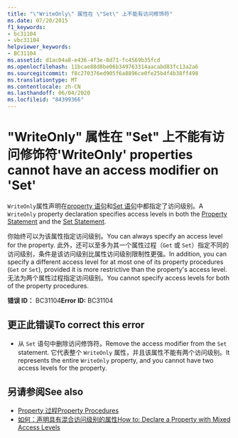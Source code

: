```yaml
---
title: "\"WriteOnly\" 属性在 \"Set\" 上不能有访问修饰符"
ms.date: 07/20/2015
f1_keywords:
- bc31104
- vbc31104
helpviewer_keywords:
- BC31104
ms.assetid: d1ac04a8-e436-4f3e-8d71-fc4569b35fcd
ms.openlocfilehash: 11bcae88d8be06b349763314aacabd83fc13a2a6
ms.sourcegitcommit: f8c270376ed905f6a8896ce0fe25b4f4b38ff498
ms.translationtype: MT
ms.contentlocale: zh-CN
ms.lasthandoff: 06/04/2020
ms.locfileid: "84399366"
---
```

# <a name="writeonly-properties-cannot-have-an-access-modifier-on-set"></a><span data-ttu-id="88880-102">"WriteOnly" 属性在 "Set" 上不能有访问修饰符</span><span class="sxs-lookup"><span data-stu-id="88880-102">'WriteOnly' properties cannot have an access modifier on 'Set'</span></span>
<span data-ttu-id="88880-103">`WriteOnly`属性声明在[property 语句](../language-reference/statements/property-statement.md)和[Set 语句](../language-reference/statements/set-statement.md)中都指定了访问级别。</span><span class="sxs-lookup"><span data-stu-id="88880-103">A `WriteOnly` property declaration specifies access levels in both the [Property Statement](../language-reference/statements/property-statement.md) and the [Set Statement](../language-reference/statements/set-statement.md).</span></span>  
  
 <span data-ttu-id="88880-104">你始终可以为该属性指定访问级别。</span><span class="sxs-lookup"><span data-stu-id="88880-104">You can always specify an access level for the property.</span></span> <span data-ttu-id="88880-105">此外，还可以至多为其一个属性过程（`Get` 或 `Set`）指定不同的访问级别，条件是该访问级别比属性访问级别限制性更强。</span><span class="sxs-lookup"><span data-stu-id="88880-105">In addition, you can specify a different access level for at most one of its property procedures (`Get` or `Set`), provided it is more restrictive than the property's access level.</span></span> <span data-ttu-id="88880-106">无法为两个属性过程指定访问级别。</span><span class="sxs-lookup"><span data-stu-id="88880-106">You cannot specify access levels for both of the property procedures.</span></span>  
  
 <span data-ttu-id="88880-107">**错误 ID：** BC31104</span><span class="sxs-lookup"><span data-stu-id="88880-107">**Error ID:** BC31104</span></span>  
  
## <a name="to-correct-this-error"></a><span data-ttu-id="88880-108">更正此错误</span><span class="sxs-lookup"><span data-stu-id="88880-108">To correct this error</span></span>  
  
- <span data-ttu-id="88880-109">从 `Set` 语句中删除访问修饰符。</span><span class="sxs-lookup"><span data-stu-id="88880-109">Remove the access modifier from the `Set` statement.</span></span> <span data-ttu-id="88880-110">它代表整个 `WriteOnly` 属性，并且该属性不能有两个访问级别。</span><span class="sxs-lookup"><span data-stu-id="88880-110">It represents the entire `WriteOnly` property, and you cannot have two access levels for the property.</span></span>  
  
## <a name="see-also"></a><span data-ttu-id="88880-111">另请参阅</span><span class="sxs-lookup"><span data-stu-id="88880-111">See also</span></span>

- [<span data-ttu-id="88880-112">Property 过程</span><span class="sxs-lookup"><span data-stu-id="88880-112">Property Procedures</span></span>](../programming-guide/language-features/procedures/property-procedures.md)
- [<span data-ttu-id="88880-113">如何：声明具有混合访问级别的属性</span><span class="sxs-lookup"><span data-stu-id="88880-113">How to: Declare a Property with Mixed Access Levels</span></span>](../programming-guide/language-features/procedures/how-to-declare-a-property-with-mixed-access-levels.md)
